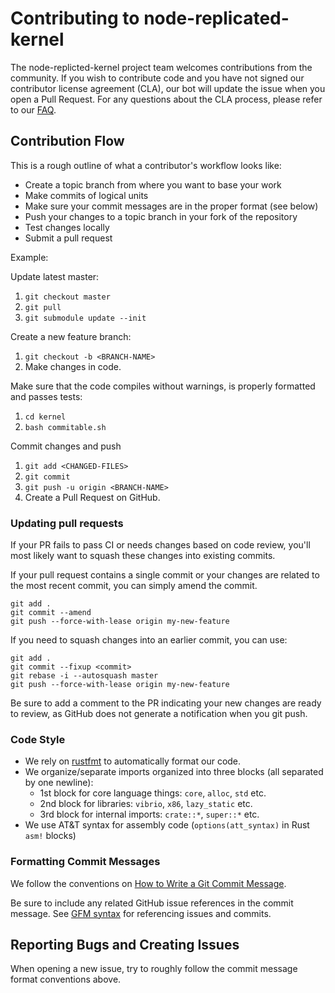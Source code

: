 # Contributing to node-replicated-kernel

The node-replicted-kernel project team welcomes contributions from the community. If
you wish to contribute code and you have not signed our contributor license
agreement (CLA), our bot will update the issue when you open a Pull Request. For
any questions about the CLA process, please refer to our
[FAQ](https://cla.vmware.com/faq).

## Contribution Flow

This is a rough outline of what a contributor's workflow looks like:

- Create a topic branch from where you want to base your work
- Make commits of logical units
- Make sure your commit messages are in the proper format (see below)
- Push your changes to a topic branch in your fork of the repository
- Test changes locally
- Submit a pull request

Example:

Update latest master:

1. `git checkout master`
1. `git pull`
1. `git submodule update --init`

Create a new feature branch:

1. `git checkout -b <BRANCH-NAME>`
1. Make changes in code.

Make sure that the code compiles without warnings, is properly formatted and passes tests:

1. `cd kernel`
1. `bash commitable.sh`

Commit changes and push

1. `git add <CHANGED-FILES>`
1. `git commit`
1. `git push -u origin <BRANCH-NAME>`
1. Create a Pull Request on GitHub.

### Updating pull requests

If your PR fails to pass CI or needs changes based on code review, you'll most likely want to squash these changes into
existing commits.

If your pull request contains a single commit or your changes are related to the most recent commit, you can simply
amend the commit.

``` shell
git add .
git commit --amend
git push --force-with-lease origin my-new-feature
```

If you need to squash changes into an earlier commit, you can use:

``` shell
git add .
git commit --fixup <commit>
git rebase -i --autosquash master
git push --force-with-lease origin my-new-feature
```

Be sure to add a comment to the PR indicating your new changes are ready to review, as GitHub does not generate a
notification when you git push.

### Code Style

- We rely on [rustfmt](https://github.com/rust-lang/rustfmt) to automatically format our code.
- We organize/separate imports organized into three blocks (all separated by one
  newline):
  - 1st block for core language things: `core`, `alloc`, `std` etc.
  - 2nd block for libraries: `vibrio`, `x86`, `lazy_static` etc.
  - 3rd block for internal imports: `crate::*`, `super::*` etc.
- We use AT&T syntax for assembly code (`options(att_syntax)` in Rust `asm!` blocks)

### Formatting Commit Messages

We follow the conventions on [How to Write a Git Commit Message](http://chris.beams.io/posts/git-commit/).

Be sure to include any related GitHub issue references in the commit message.  See
[GFM syntax](https://guides.github.com/features/mastering-markdown/#GitHub-flavored-markdown) for referencing issues
and commits.

## Reporting Bugs and Creating Issues

When opening a new issue, try to roughly follow the commit message format conventions above.
